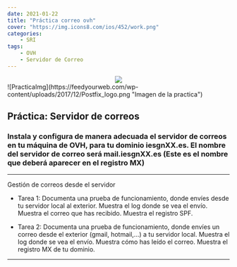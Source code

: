 ```yaml
---
date: 2021-01-22
title: "Práctica correo ovh"
cover: "https://img.icons8.com/ios/452/work.png"
categories: 
    - SRI
tags:
    - OVH
    - Servidor de Correo
---
```


<center><img src="https://feedyourweb.com/wp-content/uploads/2017/12/Postfix_logo.png"/></center>
![PracticaImg](https://feedyourweb.com/wp-content/uploads/2017/12/Postfix_logo.png "Imagen de la practica")


## Práctica: Servidor de correos

### Instala y configura de manera adecuada el servidor de correos en tu máquina de OVH, para tu dominio iesgnXX.es. El nombre del servidor de correo será mail.iesgnXX.es (Este es el nombre que deberá aparecer en el registro MX)

<hr>

Gestión de correos desde el servidor

* Tarea 1: Documenta una prueba de funcionamiento, donde envíes desde tu servidor local al exterior. Muestra el log donde se vea el envío. Muestra el correo que has recibido. Muestra el registro SPF.

* Tarea 2: Documenta una prueba de funcionamiento, donde envíes un correo desde el exterior (gmail, hotmail,…) a tu servidor local. Muestra el log donde se vea el envío. Muestra cómo has leído el correo. Muestra el registro MX de tu dominio.


<hr>